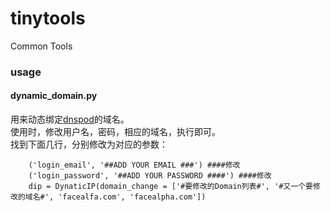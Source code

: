 tinytools
=========

Common Tools

### usage

#### dynamic_domain.py
用来动态绑定[dnspod](https://www.dnspod.cn/)的域名。  
使用时，修改用户名，密码，相应的域名，执行即可。  
找到下面几行，分别修改为对应的参数：  

```
    ('login_email', '##ADD YOUR EMAIL ###') ####修改
    ('login_password', '##ADD YOUR PASSWORD ####') ####修改
    dip = DynaticIP(domain_change = ['#要修改的Domain列表#', '#又一个要修改的域名#', 'facealfa.com', 'facealpha.com'])
```
